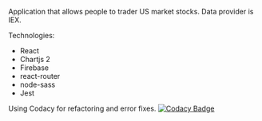 Application that allows people to trader US market stocks. Data provider is IEX.

Technologies: 
* React
* Chartjs 2
* Firebase
* react-router
* node-sass
* Jest

Using Codacy for refactoring and error fixes.
[![Codacy Badge](https://api.codacy.com/project/badge/Grade/59e0139efa0f40caac5f2145d56a8f82)](https://www.codacy.com/manual/pat.kozlowski2000/react-stock-app?utm_source=github.com&amp;utm_medium=referral&amp;utm_content=SongoMen/react-stock-app&amp;utm_campaign=Badge_Grade)
